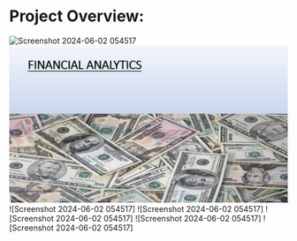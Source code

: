 # Project Overview:

![Screenshot 2024-06-02 054517](https://github.com/Ashinsarkarlahiri/Financial-Analytics-Project/assets/153322941/a950a015-554e-499b-95c7-0337135dbd72)
![Screenshot 2024-06-02 054517](https://github.com/Ashinsarkarlahiri/Financial-Analytics-Project/blob/main/Screenshot%202024-12-24%20193221.png)
![Screenshot 2024-06-02 054517]
![Screenshot 2024-06-02 054517]
![Screenshot 2024-06-02 054517]
![Screenshot 2024-06-02 054517]
![Screenshot 2024-06-02 054517]
